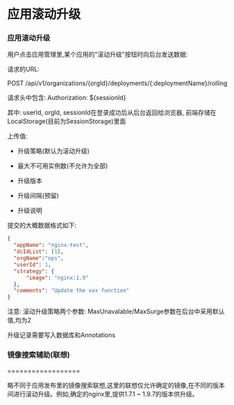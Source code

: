 应用滚动升级
============


### 应用滚动升级

用户点击应用管理里,某个应用的"滚动升级"按钮时向后台发送数据:

请求的URL:

POST /api/v1/organizations/{orgId}/deployments/{:deploymentName}/rolling

请求头中包含: Authorization: ${sessionId}

其中: userId, orgId, sessionId在登录成功后从后台返回给浏览器, 前端存储在LocalStorage(目前为SessionStorage)里面

上传值:

* 升级策略(默认为滚动升级) 

* 最大不可用实例数(不允许为全部)

* 升级版本

* 升级间隔(预留) 

* 升级说明

提交的大概数据格式如下:

```json
{
  "appName": "nginx-test",
  "dcIdList": [1],
  "orgName":"ops",
  "userId": 1,
  "strategy": {
      "image": "nginx:1.9"
  },
  "comments": "Update the xxx function"
}
```

注意: 
    滚动升级策略两个参数: MaxUnavalable/MaxSurge参数在后台中采用默认值,均为2


升级记录需要写入数据库和Annotations

### 镜像搜索辅助(联想)
==================

略不同于应用发布里的镜像搜索联想,这里的联想仅允许确定的镜像,在不同的版本间进行滚动升级。例如,确定的nginx里,提供1.7.1 ~ 1.9.7的版本供升级。

